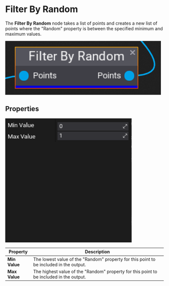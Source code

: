 # Filter By Random

The **Filter By Random** node takes a list of points and creates a new list of points where the "Random" property is between the specified minimum and maximum values.

![Filter By Random Node](media/filter-by-random.png)

## Properties
![Filter By Random Node Properties](media/filter-by-random-properties.png)

| Property | Description |
|--------|--------|
| **Min Value** | The lowest value of the "Random" property for this point to be included in the output. |
| **Max Value** | The highest value of the "Random" property for this point to be included in the output. |